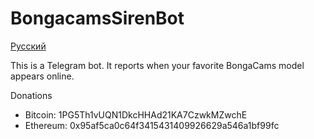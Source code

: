BongacamsSirenBot
=================

[Русский](README.md)

This is a Telegram bot. It reports when your favorite BongaCams model appears online.

Donations

* Bitcoin: 1PG5Th1vUQN1DkcHHAd21KA7CzwkMZwchE
* Ethereum: 0x95af5ca0c64f3415431409926629a546a1bf99fc

